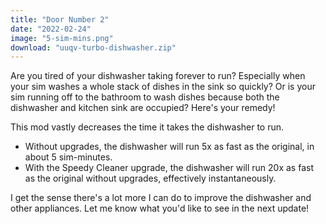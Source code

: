 ```yaml
---
title: "Door Number 2"
date: "2022-02-24"
image: "5-sim-mins.png"
download: "uuqv-turbo-dishwasher.zip"
---
```


Are you tired of your dishwasher taking forever to run? Especially when your sim washes a whole stack of dishes in the sink so quickly? Or is your sim running off to the bathroom to wash dishes because both the dishwasher and kitchen sink are occupied? Here's your remedy!

This mod vastly decreases the time it takes the dishwasher to run.
- Without upgrades, the dishwasher will run 5x as fast as the original, in about 5 sim-minutes.
- With the Speedy Cleaner upgrade, the dishwasher will run 20x as fast as the original without upgrades, effectively instantaneously.

I get the sense there's a lot more I can do to improve the dishwasher and other appliances. Let me know what you'd like to see in the next update!